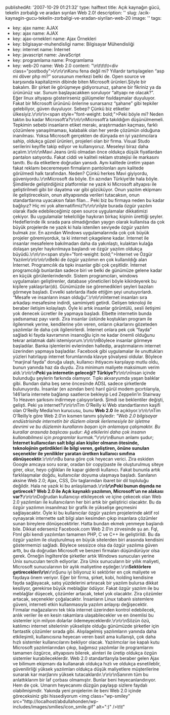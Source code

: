 publishedAt: '2007-10-29 01:21:32'
type: halftext
title: Açık kaynağın gücü, tekelin zorbalığı ve aradan sıyrılan Web 2.0!
description: ''
slug: /acik-kaynagin-gucu-tekelin-zorbaligi-ve-aradan-siyrilan-web-20
image: ''
tags:
  - key: ajax
    name: AJAX
  - key: ajax
    name: AJAX
  - key: ajax-ornekleri
    name: Ajax Örnekleri
  - key: bilgisayar-muhendisligi
    name: Bilgisayar Mühendisliği
  - key: internet
    name: İnternet
  - key: javascript
    name: JavaScript
  - key: programlama
    name: Programlama
  - key: web-20
    name: Web 2.0
content: "\n\t\t\t\t<div class=\"postbody\">\r\n\r\nKonu fena değil mi? Yıllardır tartışılagelen “asp mi döver php mi?” sorusunun merkezi belki de. Open source ve karşısında kapitalizmin dibinde biten Microsoft ürünleri.Şöyle bir bakalım. Bir şirket ile görüşmeye gidiyorsunuz, şahane bir fikriniz ya da ürününüz var. Sunum başlayacakken soruluyor “altyapı ne olacak?”. Eğer linux altyapısı gösterirseniz gülüşmeler fısıldaşmalar duyuluyor. Fakat bir Microsoft ürününü önlerine sunarsanız “şahane” gibi tepkiler gelebiliyor, güven duyuluyor. Sebep? Çünkü biz etiketler ülkesiyiz.\r\n\r\n<span style=\"font-weight: bold;\">Peki böyle mi? Neden taktın bu kadar Microsoft’a?</span>\r\n\r\nMicrosoft’a takıldığım düşünülmemeli. Tepkimin sebebi insanların etiket merakı, araştırmadan kaçması, farklı çözümlere yanaşılmaması, kalabalık olan her yerde çözümün olduğuna inanılması. Yoksa Microsoft gerçekten de dünyada en iyi yazılımcılara sahip, oldukça güzel ürünleri, projeleri olan bir firma. Visual Studo serilerini keyifle takip ediyor ve kullanıyoruz. Meseleyi biraz daha açalım.\r\n\r\nMavi Jeans ünlü olmadan önce oldukça düşük fiyatlardan pantalon satıyordu. Fakat ciddi ve kaliteli reklam stratejisi ile markasını tanıttı. Bu da etiketlere doğrudan yansıdı. Aynı kalitede üretim yapan fakat reklamı beceremeyen firmaların pantolonları aynı kalitede görülmedi halk tarafından. Neden? Çünkü herkes Mavi giyiyordu, güveniyordu.\r\nMicrosoft da böyle. En azından Türkiye’de hala böyle. Şimdilerde geliştirdiğiniz platformlar ne yazık ki Microsoft altyapısı ile geliştirilmeli gibi bir dayatma var gibi gözüküyor. Onun yazılım ekipmanı ile geliştireceksin, onun altyapısında verileri tutacaksın, onun standartlarına uyacaksın falan filan… Peki biz bu firmaya neden bu kadar bağlıyız? Hiç mi yok alternatifimiz?\r\n\r\nİşte burada özgür yazılım olarak ifade edebileceğimiz open source uygulamalar dikkatimizi çekiyor. Bu uygulamalar tekelciliğe haykıran birkaç kişinin ürettiği şeyler. Hedeflerinde ilk sırada para olmadığından yaygın olarak kullanılsa da çok büyük projelerde ne yazık ki hala istenilen seviyede özgür yazılım bulmak zor. En azından Windows uygulamalarında çok çok büyük projeler göremiyorduk, ta ki internet çıkagelene kadar. İnternet ile insanlar mesafelere bakılmadan daha da yakınlaştı, kulaktan kulağa dolaşan şeyler haykırılmaya başlandı ve özgür yazılım oldukça büyüdü.\r\n\r\n<span style=\"font-weight: bold;\">İnternet ve Özgür Yazılım\r\n</span>\r\n\r\nBelki de özgür yazılımın en çok kullanıldığı alan İnternet. Programcılık da tıpkı insanlar gibi çok çeşitlidir. İnternet programcılığı bunlardan sadece biri ve belki de günümüze gelene kadar en küçük görülenlerindendir. Sistem programcıları, windows uygulamaları geliştirenler, database yöneticileri böyle kikirdeyerek bu kişilere yaklaşırlar(dı). Günümüzde ise göremedikleri şeyleri bazıları görmeye başladı. Evvelki satırlarda ifade ettiğim şeyi unutuyorlardı. “Mesafe ve insanların insan olduğu”.\r\n\r\nİnternet insanları sıra arkadaşı mesafesine indirdi, samimiyeti getirdi. Gelişen teknoloji ile beraber iletişim kolaylaştı. Öyle ki artık insanlar görüntülü, sesli iletişimi yok denecek ücretler ile yapmaya başladı. Elbette internetin bunda yadsınamaz payı vardı. Zira insanlar üstünde koştukları program ile ilgilenmek yerine, kendilerine yön veren, onların çıkarlarını gözeteden yazılımlar ile daha çok ilgilenirlerdi. İnternet onlara pek çok “fayda” sağladı ki fayda kavramının insanoğlu için ne kadar önemli olduğunu tekrar anlatmak dahi istemiyorum.\r\n\r\nBöylece insanlar görmeye başladılar. Banka işlemlerini evlerinden halledip, araştırmalarını internet üzerinden yapmaya başladılar. Facebook gibi uygulamalar ile unuttukları yüzleri hatırlayıp internet forumlarında klavye şövalyesi oldular. Böylece “marjinal fayda” doruğa ulaştı, kullanıcı ihtiyacını karşılayıp mutlu oldu, bunun yanında haz da duydu. Zira minimum maliyete maksimum verim aldı.\r\n\r\n<strong>Peki ya internetin geleceği? Türkiye?</strong>\r\n\r\nİnsan içinde bulunduğu şeylerin farkında olamıyor. Tıpkı akvaryumda yaşan balıklar gibi. Bundan daha beş sene öncesinde ADSL sadece şirketlerde bulunuyordu. İnsanlar (en azından ben) harıl gürül modem gıcırtılarıyla, 146′larla internete bağlanıp saatlerce bekleyip Led Zeppelin’in Stairway To Heaven şarkısını indirmeye çalışıyorlardı. Şimdi ise beklentiler değişti, gelişti. Peki ya internet?\r\n\r\nTim O’Reilly ki Web standartlarının kaşifi olan O’Reilly Media’nın kurucusu, bunu <strong>Web 2.0</strong> ile açıklıyor.\r\n\r\nTim O’Reilly’e göre Web 2.0′ın kısmen tanımı şöyledir: <em>“Web 2.0 bilgisayar endüstrisinde internetin bir düzlem olarak ilerlemesiyle bir işletme devrimi ve bu düzlemin kurallarını başarı için anlamaya çalışmaktır. Bu kurallar arasında başlıcası şudur: Ağ etkilerini daha çok insanın kullanabilmesi için programlar kurmak.”</em>\r\n\r\nBunun anlamı şudur; <strong>İnternet kullanıcıları salt bilgi alan kişiler olmanın ötesinde, teknolojinin getirdikleri ile bilgi veren, geliştiren, önüne sunulan seçenekler ile yenilikler yaratan üretken kullanıcı sınıfına dönüşecektir.</strong>\r\n\r\nBu bana göre çok heyecan verici. Zira eskiden Google amcaya soru sorar, oradan bir copy/paste ile oluşturulmuş siteye girer, okur, heyo çığlıkları ile kapar giderdi kullanıcı. Fakat bununla artık farklılaşmalar doğdu, kullanıcılar doyuma ulaşmaya başladı. Sanılanın aksine Web 2.0; Ajax, CSS, Div taglarından ibaret bir dil topluluğu değildir. Hala ne yazık ki bu anlaşılamadı.\r\n<strong>\r\nPeki bunun dışında ne getirecek? Web 2.0 ile Açık kaynaklı yazılımın, Microsoft’un ne alakası var?</strong>\r\n\r\nDoğrudan kullanıcıyı etkileyecek ve içine çekecek olan Web 2.0 yazılımları ile kullanıcıların her biri artık bir geliştirici olacaktır. Bu da özgür yazılımın insanılmaz bir grafik ile yükselişe geçmesini sağlayacaktır. Öyle ki bu kullanıcılar özgür yazılım projelerinde aktif rol oynayarak internette salt bilgi alan kesimden çıkıp insanlara çözümler sunan bireylere dönüşecektirler. Hatta bundan ekmek yenmeye başlandı bile. Dikkat ederseniz Facebook.com Web 2.0′ın zirvesinde şu an. Fql, Ftml gibi kendi yazılımları tamamen PHP, C ve C++ ile geliştirildi. Bu da özgür yazılım ile oluşturulmuş en büyük sitelerden biri arasında kendisini göstermemizi sağladı. Böylece sessizce olsa da özgür yazılıma güven arttı, bu da doğrudan Microsoft ve benzeri firmaları düşündürüyor olsa gerek. Örneğin İngiltere’de şirketler artık Windows sunucuları yerine Unix sunucuları tercih ediyorlar. Zira Unix sunucuların bir yıllık maliyeti, Microsoft sunucularının bir aylık maliyetine eşdeğer.\r\n<strong>Sektörlere getirecekleri\r\n</strong>\r\nŞunu iyi biliyoruz ki sektörler en çok maliyete ve faydaya önem veriyor. Eğer bir firma, şirket, kobi, holding kendisine fayda sağlayacak, satış yüzdelerini artıracak bir yazılım bulursa dikkat kesiliyor, gerekirse büyük meblağlar ödüyor. Fakat özgür yazılım ile bu meblağlar düşecek, çözümler artacak, tekel yok olacaktır. Zira çözümler artacak, seçenekler çoğalacaktır. İnsanların Linux tabanlı sistemlere güveni, interneti etkin kullanmasıyla yazılım anlayışı değişecektir. Firmalar mağazalarını tek tıkla internet üzerinden kontrol edebilecek, anlık veriler ile en kesin rakamlara ulaşabilecekler ve en önemlisi bu sistemler için milyon dolarlar ödemeyeceklerdir.\r\n\r\nSözün özü, katılımcı internet sitelerinin yükselişte olduğu günümüzde şirketler için fantastik çözümler sırada gibi. Alışılagelmiş yazılımların yanında daha etkileşimli, kullanıcısına heyecan veren basit ama kullanışlı, çok daha hızlı sistemler kullanıcılarını bekliyor olacak. Yazılımcılar ise kapalı kutu Microsoft yazılımlarından çıkıp, bağımsız yazılımlar ile programlarını tamamen özgürce, altyapısını bilerek, alınteri ile üretip oldukça özgün sistemler kurabileceklerdir. Web 2.0 standartlarıyla beraber gelen Ajax ve bilimum ekipmanı da kullanarak oldukça hızlı ve oldukça esnetileblir, güvenilirliği yüksek yazılımları oldukça düşük maliyetlere müşterilerine sunarak kar marjlarını yüksek tutacaklardır.\r\n\r\nSanırım tüm bu anlattıklarım bir laf çorbası olmamıştır. Bunlar beni heyecanlandırıyor. Hem de çok. Umarım heyecanımı düzgün paylaşıp sizlere faydalı olabilmişimdir. Yakında yeni projelerim ile beni Web 2.0 içinde göreceksiniz gibi hissediyorum <img class=\"wp-smiley\" src=\"http://localhost/abdullahonden/wp-includes/images/smilies/icon_smile.gif\" alt=\":)\" /></div>\t\t"
